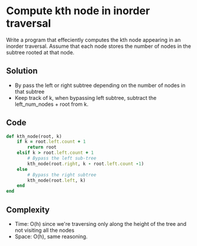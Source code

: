 # Compute kth node in inorder traversal
Write a program that effeciently computes the kth node appearing in an inorder traversal.
Assume that each node stores the number of nodes in the subtree rooted at that node.

## Solution
- By pass the left or right subtree depending on the number of nodes in that subtree
- Keep track of k, when bypassing left subtree, subtract the left_num_nodes + root from k.

## Code
```ruby
def kth_node(root, k)
    if k = root.left.count + 1
        return root
    elsif k > root.left.count + 1
        # Bypass the left sub-tree
        kth_node(root.right, k - root.left.count -1)
    else
        # Bypass the right subtree
        kth_node(root.left, k)
    end
end
```

## Complexity
- Time: O(h) since we're traversing only along the height of the tree and not visiting all the nodes
- Space: O(h), same reasoning.
